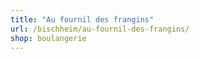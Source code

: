 ```yaml
---
title: "Au fournil des frangins"
url: /bischheim/au-fournil-des-frangins/
shop: boulangerie
---
```

